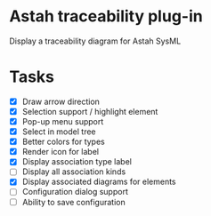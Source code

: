 # Astah traceability plug-in

Display a traceability diagram for Astah SysML

# Tasks

- [X] Draw arrow direction
- [X] Selection support / highlight element
- [X] Pop-up menu support
- [X] Select in model tree 
- [X] Better colors for types
- [X] Render icon for label
- [X] Display association type label
- [ ] Display all association kinds
- [X] Display associated diagrams for elements
- [ ] Configuration dialog support
- [ ] Ability to save configuration
